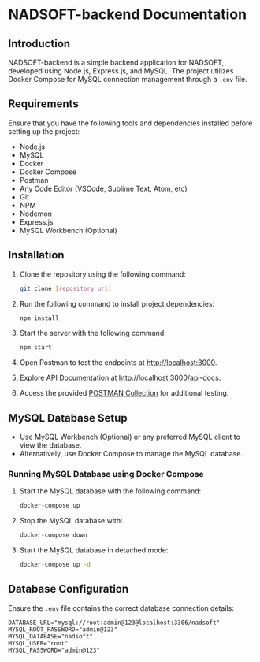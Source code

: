 # NADSOFT-backend Documentation

## Introduction
NADSOFT-backend is a simple backend application for NADSOFT, developed using Node.js, Express.js, and MySQL. The project utilizes Docker Compose for MySQL connection management through a `.env` file.

## Requirements
Ensure that you have the following tools and dependencies installed before setting up the project:

- Node.js
- MySQL
- Docker
- Docker Compose
- Postman
- Any Code Editor (VSCode, Sublime Text, Atom, etc)
- Git
- NPM
- Nodemon
- Express.js
- MySQL Workbench (Optional)

## Installation
1. Clone the repository using the following command:
   ```bash
   git clone [repository_url]
   ```
2. Run the following command to install project dependencies:
   ```bash
   npm install
   ```

3. Start the server with the following command:
   ```bash
   npm start
   ```
4. Open Postman to test the endpoints at [http://localhost:3000](http://localhost:3000).
5. Explore API Documentation at [http://localhost:3000/api-docs](http://localhost:3000/api-docs).
6. Access the provided [POSTMAN Collection](https://documenter.getpostman.com/view/18985386/2s9YywdJPP) for additional testing.

## MySQL Database Setup
- Use MySQL Workbench (Optional) or any preferred MySQL client to view the database.
- Alternatively, use Docker Compose to manage the MySQL database.

### Running MySQL Database using Docker Compose
1. Start the MySQL database with the following command:
   ```bash
   docker-compose up
   ```
2. Stop the MySQL database with:
   ```bash
   docker-compose down
   ```
3. Start the MySQL database in detached mode:
   ```bash
   docker-compose up -d
   ```

## Database Configuration
Ensure the `.env` file contains the correct database connection details:

```env
DATABASE_URL="mysql://root:admin@123@localhost:3306/nadsoft"
MYSQL_ROOT_PASSWORD="admin@123"
MYSQL_DATABASE="nadsoft"
MYSQL_USER="root"
MYSQL_PASSWORD="admin@123"
```
